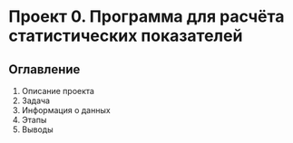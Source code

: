 # Проект 0. Программа для расчёта статистических показателей

## Оглавление
1. Описание проекта
2. Задача
3. Информация о данных
4. Этапы
5. Выводы
